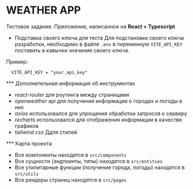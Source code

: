 # WEATHER APP

Тестовое задание.
Приложение, написанное на **React + Typescript**

* Подставка своего ключа для теста
Для подстановки своего ключа разработки, необходимо в файле ```.env``` в переменную ```VITE_API_KEY``` поставить в кавычки значение своего ключа.

Пример:
```.env
  VITE_API_KEY = "your_api_key"
```

*** Дополнительная информация об инструментах
- *react-router* для роутинга между страницами
- *openweather* api для получения информации о городах и погоды в них
- *axios* использовался для упрощения обработки запросов к серверу
- *recharts* использовался для отображения информации в качестве графиков
- *tailwind css* Ддля стилей

*** Карта проекта
- Все компоненты находятся в ```src/components```
- Все сущности (эндпоинты, типы) находятся в ```src/entities```
- Все утилитарные функции (получение города, погоды) находятся в ```src/utils```
- Все рендеры страниц находятся в ```src/pages```
